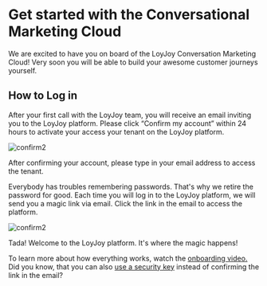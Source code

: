 # Get started with the Conversational Marketing Cloud
We are excited to have you on board of the LoyJoy Conversation Marketing Cloud! Very soon you will be able to build your awesome customer journeys yourself. 

## How to Log in

After your first call with the LoyJoy team, you will receive an email inviting you to the LoyJoy platform. Please click “Confirm my account” within 24 hours to activate your access your tenant on the LoyJoy platform.


![confirm2](https://raw.githubusercontent.com/loyjoy/welcome/master/help/welcome/confirm_account.png)


After confirming your account, please type in your email address to access the tenant.

Everybody has troubles remembering passwords. That's why we retire the password for good. Each time you will log in to the LoyJoy platform, we will send you a magic link via email. Click the link in the email to access the platform.

![confirm2](https://raw.githubusercontent.com/loyjoy/welcome/master/help/welcome/sign_in.png)

Tada! Welcome to the LoyJoy platform. It's where the magic happens!


To learn more about how everything works, watch the [onboarding video.](https://www.youtube.com/watch?v=yWjV9JyEatY&feature=emb_title)
Did you know, that you can also [use a security key](https://cloud.loyjoy.com/manager/settings) instead of confirming the link in the email?
